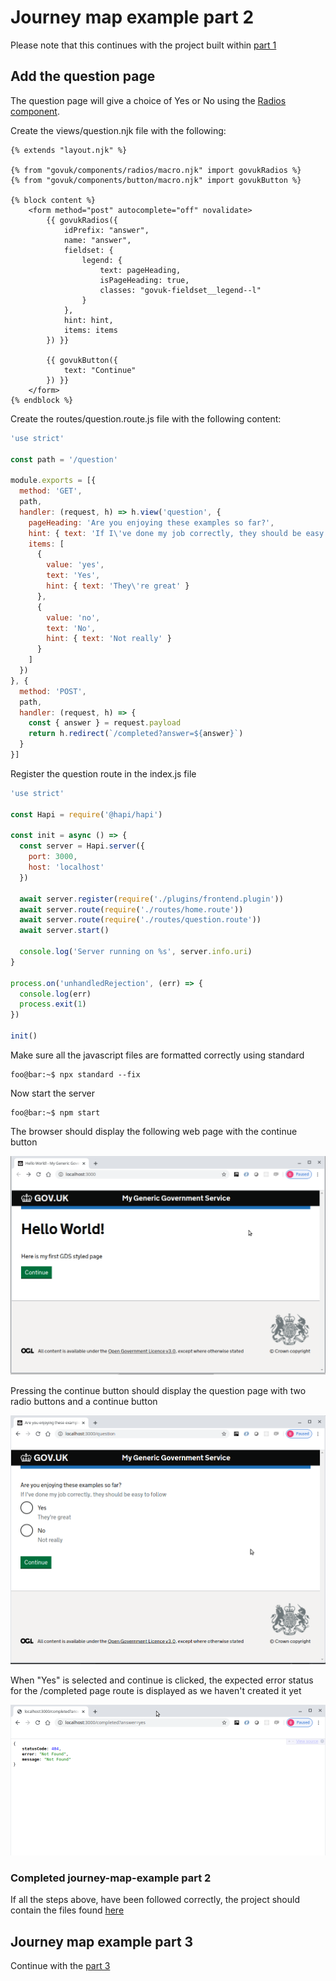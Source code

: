 # Journey map example part 2
Please note that this continues with the project built within [part 1](https://github.com/DEFRA/hapi-govuk-examples/tree/master/journey-map-examples/journey-map-example-1)

## Add the question page 
The question page will give a choice of Yes or No using the [Radios component](https://design-system.service.gov.uk/components/radios/).

Create the views/question.njk file with the following:
```twig
{% extends "layout.njk" %}

{% from "govuk/components/radios/macro.njk" import govukRadios %}
{% from "govuk/components/button/macro.njk" import govukButton %}

{% block content %}
    <form method="post" autocomplete="off" novalidate>
        {{ govukRadios({
            idPrefix: "answer",
            name: "answer",
            fieldset: {
                legend: {
                    text: pageHeading,
                    isPageHeading: true,
                    classes: "govuk-fieldset__legend--l"
                }
            },
            hint: hint,
            items: items
        }) }}

        {{ govukButton({
            text: "Continue"
        }) }}
    </form>
{% endblock %}
```

Create the routes/question.route.js file with the following content:
```js
'use strict'

const path = '/question'

module.exports = [{
  method: 'GET',
  path,
  handler: (request, h) => h.view('question', {
    pageHeading: 'Are you enjoying these examples so far?',
    hint: { text: 'If I\'ve done my job correctly, they should be easy to follow' },
    items: [
      {
        value: 'yes',
        text: 'Yes',
        hint: { text: 'They\'re great' }
      },
      {
        value: 'no',
        text: 'No',
        hint: { text: 'Not really' }
      }
    ]
  })
}, {
  method: 'POST',
  path,
  handler: (request, h) => {
    const { answer } = request.payload
    return h.redirect(`/completed?answer=${answer}`)
  }
}]
```

Register the question route in the index.js file
```js
'use strict'

const Hapi = require('@hapi/hapi')

const init = async () => {
  const server = Hapi.server({
    port: 3000,
    host: 'localhost'
  })

  await server.register(require('./plugins/frontend.plugin'))
  await server.route(require('./routes/home.route'))
  await server.route(require('./routes/question.route'))
  await server.start()

  console.log('Server running on %s', server.info.uri)
}

process.on('unhandledRejection', (err) => {
  console.log(err)
  process.exit(1)
})

init()
``` 

Make sure all the javascript files are formatted correctly using standard
```console
foo@bar:~$ npx standard --fix
```

Now start the server
```console
foo@bar:~$ npm start
```

The browser should display the following web page with the continue button

![alt text](https://raw.githubusercontent.com/DEFRA/hapi-govuk-examples/master/journey-map-examples/screen-shots/home.png "home page")

Pressing the continue button should display the question page with two radio buttons and a continue button

![alt text](https://raw.githubusercontent.com/DEFRA/hapi-govuk-examples/master/journey-map-examples/screen-shots/question.png "question page")

When "Yes" is selected and continue is clicked, the expected error status for the /completed page route is displayed as we haven't created it yet

![alt text](https://raw.githubusercontent.com/DEFRA/hapi-govuk-examples/master/journey-map-examples/screen-shots/completed(404).png "completed page missing")

### Completed journey-map-example part 2
If all the steps above, have been followed correctly, the project should contain the files found [here](https://github.com/DEFRA/hapi-govuk-examples/tree/master/journey-map-examples/journey-map-example-2)

## Journey map example part 3
Continue with the [part 3](https://github.com/DEFRA/hapi-govuk-examples/tree/master/journey-map-examples/journey-map-example-3)